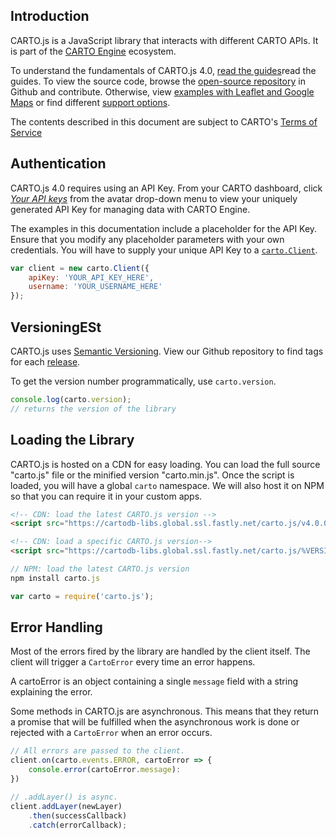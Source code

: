 ## Introduction

CARTO.js is a JavaScript library that interacts with different CARTO APIs. It is part of the [CARTO Engine](https://carto.com/pricing/engine/) ecosystem.

To understand the fundamentals of CARTO.js 4.0, [read the guides]({https://carto.com/carto-js/guides/quickstart/)read the guides. To view the source code, browse the [open-source repository](https://github.com/CartoDB/cartodb.js) in Github and contribute. Otherwise, view [examples with Leaflet and Google Maps](https://carto.com/carto-js/examples/) or find different [support options](https://carto.com/carto-js/support/).

The contents described in this document are subject to CARTO's [Terms of Service](https://carto.com/legal/)

## Authentication

CARTO.js 4.0 requires using an API Key. From your CARTO dashboard, click _[Your API keys](https://carto.com/login)_ from the avatar drop-down menu to view your uniquely generated API Key for managing data with CARTO Engine.

The examples in this documentation include a placeholder for the API Key. Ensure that you modify any placeholder parameters with your own credentials. You will have to supply your unique API Key to a [`carto.Client`](#cartoclient).

```javascript
var client = new carto.Client({
    apiKey: 'YOUR_API_KEY_HERE',
    username: 'YOUR_USERNAME_HERE'
});
```

## VersioningESt

CARTO.js uses [Semantic Versioning](http://semver.org/). View our Github repository to find tags for each [release](https://github.com/CartoDB/cartodb.js/releases).

To get the version number programmatically, use `carto.version`.

```javascript
console.log(carto.version);
// returns the version of the library
```

## Loading the Library 
CARTO.js is hosted on a CDN for easy loading. You can load the full source "carto.js" file or the minified version "carto.min.js". Once the script is loaded, you will have a global `carto` namespace.
We will also host it on NPM so that you can require it in your custom apps.

```html
<!-- CDN: load the latest CARTO.js version -->
<script src="https://cartodb-libs.global.ssl.fastly.net/carto.js/v4.0.0-beta/carto.min.js"></script>

<!-- CDN: load a specific CARTO.js version-->
<script src="https://cartodb-libs.global.ssl.fastly.net/carto.js/%VERSION%/carto.min.js"></script>
```

```javascript
// NPM: load the latest CARTO.js version
npm install carto.js

var carto = require('carto.js');
```

## Error Handling

Most of the errors fired by the library are handled by the client itself. The client will trigger a `CartoError` every time an error happens.

A cartoError is an object containing a single `message` field with a string explaining the error.

Some methods in CARTO.js are asynchronous. This means that they return a promise that will be fulfilled when the asynchronous work is done or rejected with a `CartoError` when an error occurs.


```javascript
// All errors are passed to the client.
client.on(carto.events.ERROR, cartoError => {
    console.error(cartoError.message):
})

// .addLayer() is async.
client.addLayer(newLayer)
    .then(successCallback)
    .catch(errorCallback);
```